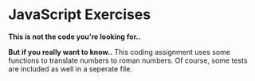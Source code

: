 # JavaScript Exercises

**This is not the code you're looking for..**

**But if you really want to know..**
This coding assignment uses some functions to translate numbers to roman numbers. 
Of course, some tests are included as well in a seperate file.